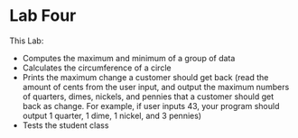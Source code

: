 Lab Four
========
This Lab:
  - Computes the maximum and minimum of a group of data
  - Calculates the circumference of a circle
  - Prints the maximum change a customer should get back
  (read the amount of cents from the user input, and output the maximum numbers of quarters, dimes, nickels, and pennies that a customer should get back as change. For example, if user inputs 43, your program should output 1 quarter, 1 dime, 1 nickel, and 3 pennies)
  - Tests the student class
